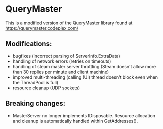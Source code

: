 ﻿QueryMaster
===

This is a modified version of the QueryMaster library found at https://querymaster.codeplex.com/

Modifications:
---
- bugfixes (incorrect parsing of ServerInfo.ExtraData)
- handling of network errors (retries on timeouts)
- handling of steam master server throttling (Steam doesn't allow more than 30 replies per minute and client machine)
- improved multi-threading (calling (UI) thread doesn't block even when the ThreadPool is full)
- resource cleanup (UDP sockets)

Breaking changes:
---
- MasterServer no longer implements IDisposable. Resource allocation and cleanup is automatically handled within GetAddresses().
